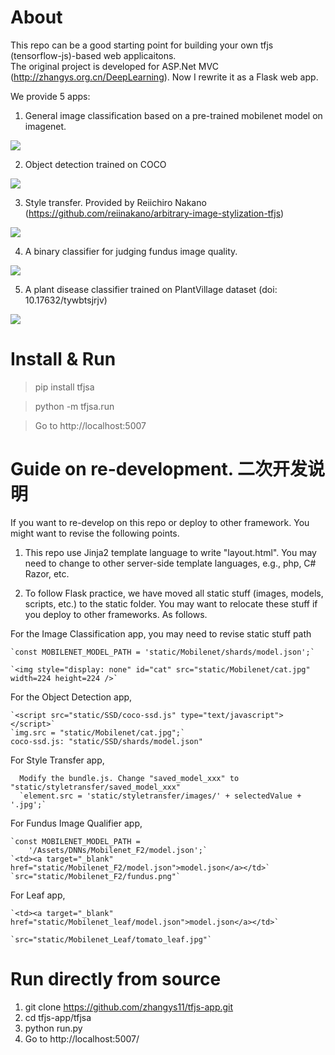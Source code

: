 # About

This repo can be a good starting point for building your own tfjs (tensorflow-js)-based web applicaitons.  
The original project is developed for ASP.Net MVC (http://zhangys.org.cn/DeepLearning). Now I rewrite it as a Flask web app.

We provide 5 apps: 

1. General image classification based on a pre-trained mobilenet model on imagenet.

<img src="image_classification.png">

2. Object detection trained on COCO

<img src="object_detection.png">

3. Style transfer. Provided by Reiichiro Nakano (https://github.com/reiinakano/arbitrary-image-stylization-tfjs)

<img src="style_transfer.png">

4. A binary classifier for judging fundus image quality.

<img src="fundus_qualifier.png">

5. A plant disease classifier trained on PlantVillage dataset (doi: 10.17632/tywbtsjrjv)

<img src="leaf.png">

# Install & Run

> pip install tfjsa

> python -m tfjsa.run

> Go to http://localhost:5007

# Guide on re-development. 二次开发说明

If you want to re-develop on this repo or deploy to other framework. You might want to revise the following points. 

1. This repo use Jinja2 template language to write "layout.html". You may need to change to other server-side template languages, e.g., php, C# Razor, etc.
   
2. To follow Flask practice, we have moved all static stuff (images, models, scripts, etc.) to the static folder. You may want to relocate these stuff if you deploy to other frameworks. As follows.

  For the Image Classification app, you may need to revise static stuff path

    `const MOBILENET_MODEL_PATH = 'static/Mobilenet/shards/model.json';`

    `<img style="display: none" id="cat" src="static/Mobilenet/cat.jpg" width=224 height=224 />`

  For the Object Detection app, 

    `<script src="static/SSD/coco-ssd.js" type="text/javascript"></script>`
    `img.src = "static/Mobilenet/cat.jpg";`
    coco-ssd.js: "static/SSD/shards/model.json"

   For Style Transfer app,

      Modify the bundle.js. Change "saved_model_xxx" to "static/styletransfer/saved_model_xxx"
      `element.src = 'static/styletransfer/images/' + selectedValue + '.jpg';`

  For Fundus Image Qualifier app,

    `const MOBILENET_MODEL_PATH =
        '/Assets/DNNs/Mobilenet_F2/model.json';`
    `<td><a target="_blank" href="static/Mobilenet_F2/model.json">model.json</a></td>`
    `src="static/Mobilenet_F2/fundus.png"`

  For Leaf app, 

    `<td><a target="_blank" href="static/Mobilenet_leaf/model.json">model.json</a></td>`

    `src="static/Mobilenet_Leaf/tomato_leaf.jpg"`

# Run directly from source

1. git clone https://github.com/zhangys11/tfjs-app.git
2. cd tfjs-app/tfjsa
3. python run.py
4. Go to http://localhost:5007/